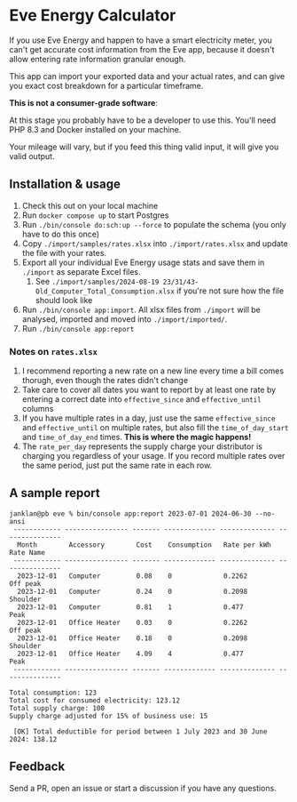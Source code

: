 # Eve Energy Calculator

If you use Eve Energy and happen to have a smart electricity meter, you can't get accurate cost information from the Eve
app, because it doesn't allow entering rate information granular enough. 

This app can import your exported data and your actual rates, and can give you exact cost breakdown for a particular timeframe.

**This is not a consumer-grade software**:

At this stage you probably have to be a developer to use this. You'll need PHP 8.3 and Docker installed on your machine.

Your mileage will vary, but if you feed this thing valid input, it will give you valid output.

## Installation & usage

1. Check this out on your local machine
1. Run `docker compose up` to start Postgres
1. Run `./bin/console do:sch:up --force` to populate the schema (you only have to do this once)
1. Copy `./import/samples/rates.xlsx` into `./import/rates.xlsx` and update the file with your rates. 
1. Export all your individual Eve Energy usage stats and save them in `./import` as separate Excel files.
   1. See `./import/samples/2024-08-19 23/31/43-Old_Computer_Total_Consumption.xlsx` if you're not sure how the file should look like 
1. Run `./bin/console app:import`. All xlsx files from `./import` will be analysed, imported and moved into `./import/imported/`.
1. Run `./bin/console app:report`

### Notes on `rates.xlsx`

1. I recommend reporting a new rate on a new line every time a bill comes thorugh, even though the rates didn't change
2. Take care to cover all dates you want to report by at least one rate by entering a correct date into `effective_since` and `effective_until` columns
3. If you have multiple rates in a day, just use the same `effective_since` and `effective_until` on multiple rates, but also fill the `time_of_day_start` and `time_of_day_end` times. **This is where the magic happens!**
4. The `rate_per_day` represents the supply charge your distributor is charging you regardless of your usage. If you record multiple rates over the same period, just put the same rate in each row.

## A sample report

```shell
janklan@pb eve % bin/console app:report 2023-07-01 2024-06-30 --no-ansi
 ------------ ---------------- ------- ------------- -------------- --------------- 
  Month        Accessory        Cost    Consumption   Rate per kWh   Rate Name      
 ------------ ---------------- ------- ------------- -------------- ---------------   
  2023-12-01   Computer         0.08    0             0.2262         Off peak       
  2023-12-01   Computer         0.24    0             0.2098         Shoulder       
  2023-12-01   Computer         0.81    1             0.477          Peak           
  2023-12-01   Office Heater    0.03    0             0.2262         Off peak       
  2023-12-01   Office Heater    0.18    0             0.2098         Shoulder       
  2023-12-01   Office Heater    4.09    4             0.477          Peak               
 ------------ ---------------- ------- ------------- -------------- --------------- 

Total consumption: 123
Total cost for consumed electricity: 123.12
Total supply charge: 100
Supply charge adjusted for 15% of business use: 15

 [OK] Total deductible for period between 1 July 2023 and 30 June 2024: 138.12     
```

## Feedback

Send a PR, open an issue or start a discussion if you have any questions.
